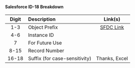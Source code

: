 #### Salesforce ID-18 Breakdown
| Digit | Description | Link(s) |
| :---: | :--- | :---: |
| 1-3 | Object Prefix | [SFDC Link](https://help.salesforce.com/s/articleView?id=000385203&type=1) |
| 4-6 | Instance ID | |
| 7 | For Future Use | |
| 8-15 | Record Number | |
| 16-18 | Suffix (for case-sensitivity) | Thanks, Excel |